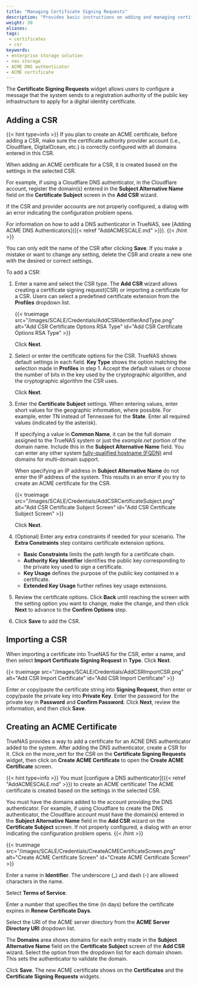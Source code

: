 ```yaml
---
title: "Managing Certificate Signing Requests"
description: "Provides basic instructions on adding and managing certificate signing requests (CSRs) in TrueNAS."
weight: 30
aliases:
tags:
 - certificates
 - csr
keywords:
- enterprise storage solution
- nas storage
- ACME DNS authenticator
- ACME certificate
---
```


The **Certificate Signing Requests** widget allows users to configure a message that the system sends to a registration authority of the public key infrastructure to apply for a digital identity certificate.

## Adding a CSR

{{< hint type=info >}}
If you plan to create an ACME certificate, before adding a CSR, make sure the certificate authority provider account (i.e., Cloudflare, DigitalOcean, etc.) is correctly configured with all domains entered in this CSR.

When adding an ACME certificate for a CSR, it is created based on the settings in the selected CSR.

For example, if using a Cloudflare DNS authenticator, in the Cloudflare account, register the domain(s) entered in the **Subject Alternative Name** field on the **Certificate Subject** screen in the **Add CSR** wizard.

If the CSR and provider accounts are not properly configured, a dialog with an error indicating the configuration problem opens.

For information on how to add a DNS authenticator in TrueNAS, see [Adding ACME DNS Authenticators]({{< relref "AddACMESCALE.md" >}}).
{{< /hint >}}

You can only edit the name of the CSR after clicking **Save**.
If you make a mistake or want to change any setting, delete the CSR and create a new one with the desired or correct settings.

To add a CSR:

1. Enter a name and select the CSR type.
   The **Add CSR** wizard allows creating a certificate signing request(CSR) or importing a certificate for a CSR.
   Users can select a predefined certificate extension from the **Profiles** dropdown list.

   {{< trueimage src="/images/SCALE/Credentials/AddCSRIdentifierAndType.png" alt="Add CSR Certificate Options RSA Type" id="Add CSR Certificate Options RSA Type" >}}

   Click **Next**.

2. Select or enter the certificate options for the CSR. TrueNAS shows default settings in each field.
   **Key Type** shows the option matching the selection made in **Profiles** in step 1.
   Accept the default values or choose the number of bits in the key used by the cryptographic algorithm, and the cryptographic algorithm the CSR uses.

   Click **Next**.

3. Enter the  **Certificate Subject** settings. When entering values, enter short values for the geographic information, where possible.
   For example, enter TN instead of Tennessee for the **State**. Enter all required values (indicated by the asterisk).

   If specifying a value in **Common Name**, it can be the full domain assigned to the TrueNAS system or just the *example.net* portion of the domain name.
   Include this in the **Subject Alternative Name** field.
   You can enter any other system [fully-qualified hostname (FQDN)](https://kb.iu.edu/d/aiuv) and domains for multi-domain support.

   When specifying an IP address in **Subject Alternative Name** do not enter the IP address of the system.
   This results in an error if you try to create an ACME certificate for the CSR.

   {{< trueimage src="/images/SCALE/Credentials/AddCSRCertificateSubject.png" alt="Add CSR Certificate Subject Screen" id="Add CSR Certificate Subject Screen" >}}

   Click **Next**.

4. (Optional) Enter any extra constraints if needed for your scenario. The **Extra Constraints** step contains certificate extension options.
   
   * **Basic Constraints** limits the path length for a certificate chain.
   * **Authority Key Identifier** identifies the public key corresponding to the private key used to sign a certificate.
   * **Key Usage** defines the purpose of the public key contained in a certificate.
   * **Extended Key Usage** further refines key usage extensions.

5. Review the certificate options.
   Click **Back** until reaching the screen with the setting option you want to change, make the change, and then click **Next** to advance to the **Confirm Options** step.

6. Click **Save** to add the CSR.

## Importing a CSR

When importing a certificate into TrueNAS for the CSR, enter a name, and then select **Import Certificate Signing Request** in **Type**. Click **Next**.

{{< trueimage src="/images/SCALE/Credentials/AddCSRImportCSR.png" alt="Add CSR Import Certificate" id="Add CSR Import Certificate" >}}

Enter or copy/paste the certificate string into **Signing Request**, then enter or copy/paste the private key into **Private Key**.
Enter the password for the private key in **Password** and **Confirm Password**. Click **Next**, review the information, and then click **Save**.

## Creating an ACME Certificate

TrueNAS provides a way to add a certificate for an ACNE DNS authenticator added to the system.
After adding the DNS authenticator, create a CSR for it.
Click on the <span class="material-icons">more_vert</span> for the CSR on the **Certificate Signing Requests** widget, then click on **Create ACME Certificate** to open the **Create ACME Certificate** screen.

{{< hint type=info >}}
You must [configure a DNS authenticator]({{< relref "AddACMESCALE.md" >}}) to create an ACME certificate!
The ACME certificate is created based on the settings in the selected CSR.

You must have the domains added to the account providing the DNS authenticator.
For example, if using Cloudflare to create the DNS authenticator, the Cloudflare account must have the domain(s) entered in the **Subject Alternative Name** field in the **Add CSR** wizard on the **Certificate Subject** screen.
If not properly configured, a dialog with an error indicating the configuration problem opens.
{{< /hint >}}

{{< trueimage src="/images/SCALE/Credentials/CreateACMECertificateScreen.png" alt="Create ACME Certificate Screen" id="Create ACME Certificate Screen" >}}

Enter a name in **Identifier**. The underscore (_) and dash (-) are allowed characters in the name.

Select **Terms of Service**.

Enter a number that specifies the time (in days) before the certificate expires in **Renew Certificate Days**.

Select the URI of the ACME server directory from the **ACME Server Directory URI** dropdown list.

The **Domains** area shows domains for each entry made in the **Subject Alternative Name** field on the **Certificate Subject** screen of the **Add CSR** wizard.
Select the option from the dropdown list for each domain shown. This sets the authenticator to validate the domain.

Click **Save**.
The new ACME certificate shows on the **Certificates** and the **Certificate Signing Requests** widgets.